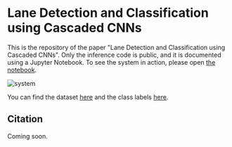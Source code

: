 # Lane Detection and Classification using Cascaded CNNs

This is the repository of the paper "Lane Detection and Classification using Cascaded CNNs". Only the inference code is public, and it is documented using a Jupyter Notebook. To see the system in action, please open [the notebook](https://github.com/fabvio/Cascade-LD/blob/master/main.ipynb).

![system](https://user-images.githubusercontent.com/10325202/60465543-a53c7e80-9c51-11e9-94ac-fe4dbdcbd8dd.png)

You can find the dataset [here](https://github.com/TuSimple/tusimple-benchmark/issues/3) and the class labels [here](https://github.com/fabvio/TuSimple-lane-classes).

## Citation

Coming soon.
